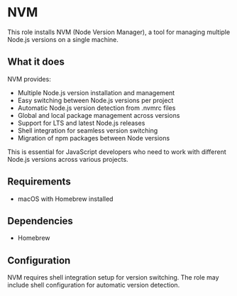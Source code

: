 # NVM

This role installs NVM (Node Version Manager), a tool for managing multiple Node.js versions on a single machine.

## What it does

NVM provides:
- Multiple Node.js version installation and management
- Easy switching between Node.js versions per project
- Automatic Node.js version detection from .nvmrc files
- Global and local package management across versions
- Support for LTS and latest Node.js releases
- Shell integration for seamless version switching
- Migration of npm packages between Node versions

This is essential for JavaScript developers who need to work with different Node.js versions across various projects.

## Requirements

- macOS with Homebrew installed

## Dependencies

- Homebrew

## Configuration

NVM requires shell integration setup for version switching. The role may include shell configuration for automatic version detection.
